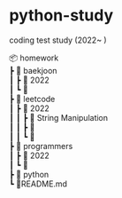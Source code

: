 # python-study

coding test study (2022~ )

📦 homework  
┣ 📂 baekjoon     
┃ ┣ 📂 2022      
┃ ┗ 📂   
┣ 📂 leetcode          
┃ ┣ 📂 2022         
┃ ┃ ┣ 📂 String Manipulation    
┃ ┃ ┣ 📂   
┃ ┃ ┗ 📂    
┣ 📂 programmers         
┃ ┣ 📂 2022        
┃ ┗ 📂    
┣ 📂 python          
┗ 📜README.md        